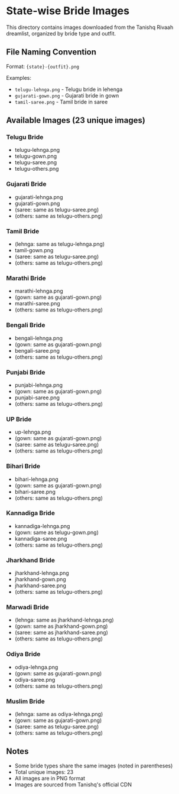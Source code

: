 # State-wise Bride Images

This directory contains images downloaded from the Tanishq Rivaah dreamlist, organized by bride type and outfit.

## File Naming Convention
Format: `{state}-{outfit}.png`

Examples:
- `telugu-lehnga.png` - Telugu bride in lehenga
- `gujarati-gown.png` - Gujarati bride in gown
- `tamil-saree.png` - Tamil bride in saree

## Available Images (23 unique images)

### Telugu Bride
- telugu-lehnga.png
- telugu-gown.png
- telugu-saree.png
- telugu-others.png

### Gujarati Bride
- gujarati-lehnga.png
- gujarati-gown.png
- (saree: same as telugu-saree.png)
- (others: same as telugu-others.png)

### Tamil Bride
- (lehnga: same as telugu-lehnga.png)
- tamil-gown.png
- (saree: same as telugu-saree.png)
- (others: same as telugu-others.png)

### Marathi Bride
- marathi-lehnga.png
- (gown: same as gujarati-gown.png)
- marathi-saree.png
- (others: same as telugu-others.png)

### Bengali Bride
- bengali-lehnga.png
- (gown: same as gujarati-gown.png)
- bengali-saree.png
- (others: same as telugu-others.png)

### Punjabi Bride
- punjabi-lehnga.png
- (gown: same as gujarati-gown.png)
- punjabi-saree.png
- (others: same as telugu-others.png)

### UP Bride
- up-lehnga.png
- (gown: same as gujarati-gown.png)
- (saree: same as telugu-saree.png)
- (others: same as telugu-others.png)

### Bihari Bride
- bihari-lehnga.png
- (gown: same as gujarati-gown.png)
- bihari-saree.png
- (others: same as telugu-others.png)

### Kannadiga Bride
- kannadiga-lehnga.png
- (gown: same as telugu-gown.png)
- kannadiga-saree.png
- (others: same as telugu-others.png)

### Jharkhand Bride
- jharkhand-lehnga.png
- jharkhand-gown.png
- jharkhand-saree.png
- (others: same as telugu-others.png)

### Marwadi Bride
- (lehnga: same as jharkhand-lehnga.png)
- (gown: same as jharkhand-gown.png)
- (saree: same as jharkhand-saree.png)
- (others: same as telugu-others.png)

### Odiya Bride
- odiya-lehnga.png
- (gown: same as gujarati-gown.png)
- odiya-saree.png
- (others: same as telugu-others.png)

### Muslim Bride
- (lehnga: same as odiya-lehnga.png)
- (gown: same as gujarati-gown.png)
- (saree: same as telugu-saree.png)
- (others: same as telugu-others.png)

## Notes
- Some bride types share the same images (noted in parentheses)
- Total unique images: 23
- All images are in PNG format
- Images are sourced from Tanishq's official CDN
